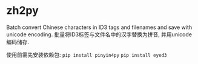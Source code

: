# zh2py
Batch convert Chinese characters in ID3 tags and filenames and save with unicode encoding.
批量将ID3标签与文件名中的汉字替换为拼音, 并用unicode编码储存.

使用前需先安装依赖包:
`pip install pinyin4py`
`pip install eyed3`